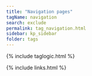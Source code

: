 ```yaml
---
title: "Navigation pages"
tagName: navigation
search: exclude
permalink: tag_navigation.html
sidebar: kp_sidebar
folder: tags
---
```

{% include taglogic.html %}

{% include links.html %}
